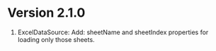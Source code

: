 # Version 2.1.0

1. ExcelDataSource: Add: sheetName and sheetIndex properties for loading only those sheets.